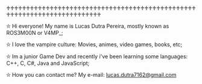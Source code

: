 ♰♰♰♰♰♰♰♰♰♰♰♰♰♰♰♰♰♰♰♰♰♰♰♰♰♰♰♰♰♰♰♰♰♰♰♰♰♰♰♰♰♰♰♰♰♰♰♰♰♰♰♰♰♰♰♰♰♰♰♰♰♰♰♰♰♰♰♰♰♰♰♰

⛥ Hi everyone! My name is Lucas Dutra Pereira, mostly known as ROS3M00N or V4MP_;

⛥ I love the vampire culture: Movies, animes, video games, books, etc;

⛥ Im a junior Game Dev and recently i've been learning some languages: C++, C, C#, Java and JavaScript;

⛥ How you can contact me? My e-mail: lucas.dutra7162@gmail.com


